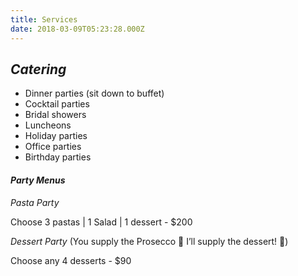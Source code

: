 ```yaml
---
title: Services
date: 2018-03-09T05:23:28.000Z
---
```

## _Catering_

* Dinner parties (sit down to buffet)
* Cocktail parties
* Bridal showers
* Luncheons
* Holiday parties
* Office parties
* Birthday parties

#### _Party Menus_

_Pasta Party_ 

Choose 3 pastas | 1 Salad | 1 dessert - $200

_Dessert Party_ (You supply the Prosecco 🍾 I’ll supply the dessert! 🍰)

Choose any 4 desserts - $90

